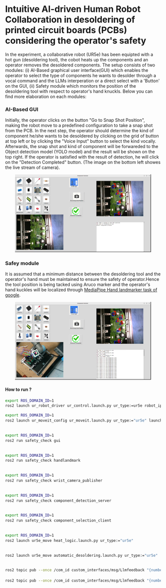 # Intuitive AI-driven Human Robot Collaboration in desoldering of printed circuit boards (PCBs) considering the operator's safety  


In the experiment, a collaborative robot (UR5e) has been equipted with a hot gun (desoldering tool), the cobot heats up the components and an operator removes the desoldered components. The setup consists of two modules: (i)  AI-Based graphical user interface(GUI) which enables the operator to select the type of components he wants to desolder through a vocal command and the LLMs interperation or a direct select with a 'Button' on the GUI, (ii) Safety module which monitors the position of the desoldering tool with respect to operator's hand knuckls. Below you can find more elaboration on each modules:


### AI-Based GUI

Initially, the operator clicks on the button "Go to Snap Shot Position", making the robot move to a predefined configuration to take a snap shot from the PCB. In the next step, the operator should determine the kind of component he/she wants to be desoldered by clicking on the grid of button at top left or by clicking the "Voice Input" button to select the kind vocally. Afterwards, the snap shot and kind of component will be forwareded to the Object detection model (YOLO model) and the result will be shown on the top right. If the operator is satisfied with the result of detection, he will click on the "Detection Completed" button. (The image on the bottom left showes the live stream of camera).
<p align="center">
  <img src="repo_images/GUI.png" width="440" width="250"/></a>
</p>

### Safey module
 It is assumed that a minimum distance between the desoldering tool and the operator's hand must be maintained to ensure the safety of operator.Hence the tool position is being tacked using Aruco marker and the operator's hand kuckles will be localized through [MediaPipe Hand landmarker task of google](https://ai.google.dev/edge/mediapipe/solutions/vision/hand_landmarker). 
<p align="center">
  <img src="repo_images/hand monitorying.png" width="440" width="250"/></a>
</p>

#### How to run ?
```bash
export ROS_DOMAIN_ID=1
ros2 launch ur_robot_driver ur_control.launch.py ur_type:=ur5e robot_ip:=192.168.0.100 launch_rviz:=false
```
```bash
export ROS_DOMAIN_ID=1
ros2 launch ur_moveit_config ur_moveit.launch.py ur_type:="ur5e" launch_rviz:=false
```
```bash

export ROS_DOMAIN_ID=1
ros2 run safety_check gui
```
```bash

export ROS_DOMAIN_ID=1
ros2 run safety_check handlandmark
```
```bash

export ROS_DOMAIN_ID=1
ros2 run safety_check wrist_camera_publisher
```
```bash

export ROS_DOMAIN_ID=1
ros2 run safety_check component_detection_server
```
```bash

export ROS_DOMAIN_ID=1
ros2 run safety_check component_selection_client 
```

```bash

export ROS_DOMAIN_ID=1
ros2 launch ur5e_move heat_logic.launch.py ur_type:="ur5e"
```
```bash

ros2 launch ur5e_move automatic_desoldering.launch.py ur_type:="ur5e"
```
```bash

ros2 topic pub --once /com_id custom_interfaces/msg/Llmfeedback "{number_id: 3, type: 'ComponentCounter'}"

ros2 topic pub --once /com_id custom_interfaces/msg/Llmfeedback "{number_id: 1, type: 'ComponentClass'}"
```